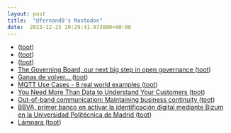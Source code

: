 ```yaml
---
layout: post
title:  "@fernand0's Mastodon"
date:  2023-12-23 19:29:41.973000+00:00
---
```

*  [ ](https://social.hispabot.freemyip.com/@hispa) ([toot](https://mastodon.social/@fernand0/111631386671241747))
*  [ ](https://social.hispabot.freemyip.com/@hispa) ([toot](https://mastodon.social/@fernand0/111631213804484188))
*  [ ](https://mastodon.social/@vrruiz) ([toot](https://mastodon.social/@fernand0/111631211489899565))
*  [The Governing Board, our next big step in open governance ](https://matrix.org/blog/2023/12/electing-our-first-governing-board) ([toot](https://mastodon.social/@fernand0/111631175409091701))
*  [Ganas de volver… ](https://avecesunafoto.wordpress.com/2023/12/23/ganas-de-volver) ([toot](https://mastodon.social/@fernand0/111631079477469684))
*  [MQTT Use Cases - 8 real world examples ](https://www.influxdata.com/blog/mqtt-use-cases) ([toot](https://mastodon.social/@fernand0/111630821669117789))
*  [You Need More Than Data to Understand Your Customers ](https://hbr.org/2023/12/you-need-more-than-data-to-understand-your-customer) ([toot](https://mastodon.social/@fernand0/111630751559853522))
*  [Out-of-band communication: Maintaining business continuity ](https://mattermost.com/blog/out-of-band-communication-maintaining-business-continuity) ([toot](https://mastodon.social/@fernand0/111630441103495458))
*  [BBVA, primer banco en activar la identificación digital mediante Bizum en la Universidad Politécnica de Madrid ](https://www.bbva.com/es/es/bbva-primer-banco-en-activar-la-identificacion-digital-mediante-bizum-en-la-universidad-politecnica-de-madrid) ([toot](https://mastodon.social/@fernand0/111629743184796394))
*  [Lámpara ](https://www.flickr.com/photos/fernand0/53387744761) ([toot](https://mastodon.social/@fernand0/111629525911524734))
